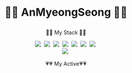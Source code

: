 # <p align="center">👏👏 AnMyeongSeong 👏👏</p>





<p align="center"> 👀👀 My Stack 👀👀</p>
<div align="center">
<img src="https://img.shields.io/badge/kotlin-ee0000?style=flat-square&logo=kotlin&logoColor=white"/>&nbsp;
<img src="https://img.shields.io/badge/java-8b0000?style=flat-square&logo=java&logoColor=white"/>&nbsp;
<img src="https://img.shields.io/badge/MySql-b8860b?style=flat-square&logo=Mysql&logoColor=white"/></a>&nbsp;
<img src="https://img.shields.io/badge/PostgreSQL-cd853f?style=flat-square&logo=PostgreSQL&logoColor=white"/></a>&nbsp;
<img src="https://img.shields.io/badge/Oracle-191970?style=flat-square&logo=Oracle&logoColor=white"/></a>&nbsp;
<img src="https://img.shields.io/badge/Jira-41691e?style=flat-square&logo=Jira&logoColor=white"/></a>&nbsp;
<img src="https://img.shields.io/badge/Android-3ddc84?style=flat-square&logo=Android&logoColor=white"/></a>&nbsp;
</div>
<div align="center">
<img src="https://img.shields.io/badge/kotlin-ee0000?style=flat-square&logo=kotlin&logoColor=white"/>&nbsp;
</div>

<p align="center"> 💗💗 My Active💗💗</p>
